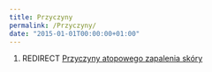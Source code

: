 ```yaml
---
title: Przyczyny
permalink: /Przyczyny/
date: "2015-01-01T00:00:00+01:00"
---
```


1.  REDIRECT [Przyczyny atopowego zapalenia skóry](/atopedia/Przyczyny_atopowego_zapalenia_skóry "wikilink")

